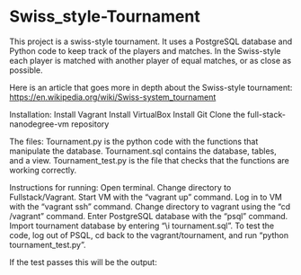 # Swiss_style-Tournament

This project is a swiss-style tournament. It uses a PostgreSQL database and Python code to keep track of the players and matches. In the Swiss-style each player is matched with another player of equal matches, or as close as possible. 


Here is an article that goes more in depth about the Swiss-style tournament: https://en.wikipedia.org/wiki/Swiss-system_tournament


Installation:
Install Vagrant
Install VirtualBox
Install Git
Clone the full-stack-nanodegree-vm repository


The files:
Tournament.py is the python code with the functions that manipulate the database.
Tournament.sql contains the database, tables, and a view.
Tournament_test.py is the file that checks that the functions are working correctly.


Instructions for running:
Open terminal.
Change directory to Fullstack/Vagrant.
Start VM with the “vagrant up” command.
Log in to VM with the “vagrant ssh” command.
Change directory to vagrant using the “cd /vagrant” command.
Enter PostgreSQL database with the “psql” command.
Import tournament database by entering “\i tournament.sql”.
To test the code, log out of PSQL, cd back to the vagrant/tournament, and run “python tournament_test.py”.


If the test passes this will be the output:



